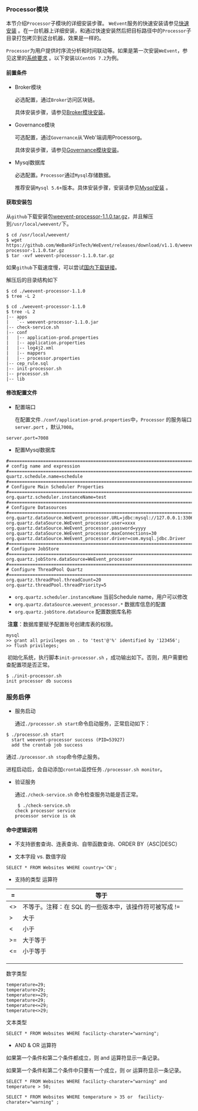 
### Processor模块

本节介绍`Processor`子模块的详细安装步骤。 `WeEvent`服务的快速安装请参见[快速安装](../quickinstall.html) 。在一台机器上详细安装，和通过快速安装然后把目标路径中的`Processor`子目录打包拷贝到这台机器，效果是一样的。

`Processor`为用户提供时序流分析和时间联动等。如果是第一次安装`WeEvent`，参见这里的[系统要求](../environment.html) 。以下安装以`CentOS 7.2`为例。

#### 前置条件

- Broker模块

   必选配置，通过`Broker`访问区块链。

   具体安装步骤，请参见[Broker模块安装](./broker.html)。
- Governance模块

   可选配置，通过`Governance`从'Web'端调用Processorg。

   具体安装步骤，请参见[Governance模块安装](./overnance.html)。   

- Mysql数据库

  必选配置。`Processor`通过`Mysql`存储数据。

  推荐安装`Mysql 5.6+`版本。具体安装步骤，安装请参见[Mysql安装](http://dev.mysql.com/downloads/mysql/) 。

#### 获取安装包

从`github`下载安装包[weevent-processor-1.1.0.tar.gz](https://github.com/WeBankFinTech/WeEvent/releases/download/v1.1.0/weevent-processor-1.1.0.tar.gz)，并且解压到`/usr/local/weevent/`下。

```shell
$ cd /usr/local/weevent/
$ wget https://github.com/WeBankFinTech/WeEvent/releases/download/v1.1.0/weevent-processor-1.1.0.tar.gz
$ tar -xvf weevent-processor-1.1.0.tar.gz
```

如果`github`下载速度慢，可以尝试[国内下载链接](https://www.fisco.com.cn/cdn/weevent/download/releases/v1.1.0/weevent-processor-1.1.0.tar.gz)。

解压后的目录结构如下

```
$ cd ./weevent-processor-1.1.0
$ tree -L 2

```

```
$ cd ./weevent-processor-1.1.0
$ tree -L 2
|-- apps
|   `-- weevent-processor-1.1.0.jar
|-- check-service.sh
|-- conf
|   |-- application-prod.properties
|   |-- application.properties
|   |-- log4j2.xml
|   |-- mappers
|   |-- processor.properties
|-- cep_rule.sql
|-- init-processor.sh
|-- processor.sh
|-- lib
```

#### 修改配置文件

- 配置端口

  在配置文件`./conf/application-prod.properties`中，`Processor` 的服务端口`server.port` ，默认`7008`。

```
server.port=7008
```

- 配置Mysql数据库

```
#============================================================================
# config name and expression
#============================================================================
quartz.schedule.name=schedule
#============================================================================
# Configure Main Scheduler Properties
#============================================================================
org.quartz.scheduler.instanceName=test
#============================================================================
# Configure Datasources
#============================================================================
org.quartz.dataSource.WeEvent_processor.URL=jdbc:mysql://127.0.0.1:3306/WeEvent_processor
org.quartz.dataSource.WeEvent_processor.user=xxxx
org.quartz.dataSource.WeEvent_processor.password=yyyy
org.quartz.dataSource.WeEvent_processor.maxConnections=30
org.quartz.dataSource.WeEvent_processor.driver=com.mysql.jdbc.Driver
#============================================================================
# Configure JobStore
#============================================================================
org.quartz.jobStore.dataSource=WeEvent_processor
#============================================================================
# Configure ThreadPool Quartz
#============================================================================
org.quartz.threadPool.threadCount=20
org.quartz.threadPool.threadPriority=5
```

- `org.quartz.scheduler.instanceName` 当前Schedule name，用户可以修改
- `org.quartz.dataSource.weevent_processor.*`  数据库信息的配置
- `org.quartz.jobStore.dataSource` 配置数据库名称

​    **注意**：数据库要赋予配置账号创建库表的权限。

```
mysql
>> grant all privileges on . to 'test'@'%' identified by '123456';
>> flush privileges;
```

​    初始化系统，执行脚本`init-processor.sh` ，成功输出如下。否则，用户需要检查配置项是否正常。

    $ ./init-processor.sh
    init processor db success

### 服务启停

- 服务启动

  通过`./processor.sh start`命令启动服务，正常启动如下：

```shell
$ ./processor.sh start
  start weevent-processor success (PID=53927)
  add the crontab job success
```

  通过`./processor.sh stop`命令停止服务。

  进程启动后，会自动添加`crontab`监控任务`./processor.sh monitor`。

- 验证服务

  通过`./check-service.sh` 命令检查服务功能是否正常。

  ```shell
   $ ./check-service.sh
  check processor service
  processor service is ok
  ```

#### 命中逻辑说明

- 不支持嵌套查询、连表查询、自带函数查询、ORDER BY（ASC|DESC）


- 文本字段 vs. 数值字段

```
SELECT * FROM Websites WHERE country='CN';
```

- 支持的类型 运算符

| =    | 等于                              |
| ---- | ------------------------------- |
| <>   | 不等于。注释：在 SQL 的一些版本中，该操作符可被写成 != |
| >    | 大于                              |
| <    | 小于                              |
| >=   | 大于等于                            |
| <=   | 小于等于                            |
|      |                                 |
|      |                                 |
|      |                                 |

数字类型

```
temperature=29;
temperature>29;
temperature>=29;
temperature<29;
temperature<=29;
temperature<>29;
```

文本类型

```
SELECT * FROM Websites WHERE facilicty-charater="warning";
```



- AND & OR 运算符

如果第一个条件和第二个条件都成立，则 and 运算符显示一条记录。

如果第一个条件和第二个条件中只要有一个成立，则 or 运算符显示一条记录。

```
SELECT * FROM Websites WHERE facilicty-charater="warning" and temperature > 50;

SELECT * FROM Websites WHERE temperature > 35 or  facilicty-charater="warning" ;
```